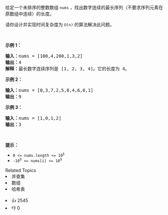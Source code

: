 <p>给定一个未排序的整数数组 <code>nums</code> ，找出数字连续的最长序列（不要求序列元素在原数组中连续）的长度。</p>

<p>请你设计并实现时间复杂度为&nbsp;<code>O(n)</code><em> </em>的算法解决此问题。</p>

<p>&nbsp;</p>

<p><strong>示例 1：</strong></p>

<pre>
<strong>输入：</strong>nums = [100,4,200,1,3,2]
<strong>输出：</strong>4
<strong>解释：</strong>最长数字连续序列是 [1, 2, 3, 4]。它的长度为 4。</pre>

<p><strong>示例 2：</strong></p>

<pre>
<strong>输入：</strong>nums = [0,3,7,2,5,8,4,6,0,1]
<strong>输出：</strong>9
</pre>

<p><strong class="example">示例 3：</strong></p>

<pre>
<strong>输入：</strong>nums = [1,0,1,2]
<b>输出：</b>3
</pre>

<p>&nbsp;</p>

<p><strong>提示：</strong></p>

<ul> 
 <li><code>0 &lt;= nums.length &lt;= 10<sup>5</sup></code></li> 
 <li><code>-10<sup>9</sup> &lt;= nums[i] &lt;= 10<sup>9</sup></code></li> 
</ul>

<div><div>Related Topics</div><div><li>并查集</li><li>数组</li><li>哈希表</li></div></div><br><div><li>👍 2545</li><li>👎 0</li></div>